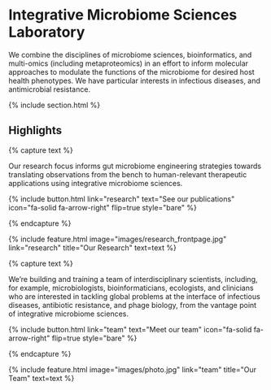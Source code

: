 ---
---

# Integrative Microbiome Sciences Laboratory 

We combine the disciplines of microbiome sciences, bioinformatics, and multi-omics (including metaproteomics) in an effort to inform molecular approaches to modulate the functions of the microbiome for desired host health phenotypes. We have particular interests in infectious diseases, and antimicrobial resistance. 



{% include section.html %}

## Highlights

{% capture text %}

Our research focus informs gut microbiome engineering strategies towards translating observations from the bench to human-relevant therapeutic applications using integrative microbiome sciences. 

{%
  include button.html
  link="research"
  text="See our publications"
  icon="fa-solid fa-arrow-right"
  flip=true
  style="bare"
%}

{% endcapture %}

{%
  include feature.html
  image="images/research_frontpage.jpg"
  link="research"
  title="Our Research"
  text=text
%}



{% capture text %}

We’re building and training a team of interdisciplinary scientists, including, for example, microbiologists, bioinformaticians, ecologists, and clinicians who are interested in tackling global problems at the interface of infectious diseases, antibiotic resistance, and phage biology, from the vantage point of integrative microbiome sciences. 

{%
  include button.html
  link="team"
  text="Meet our team"
  icon="fa-solid fa-arrow-right"
  flip=true
  style="bare"
%}

{% endcapture %}

{%
  include feature.html
  image="images/photo.jpg"
  link="team"
  title="Our Team"
  text=text
%}

